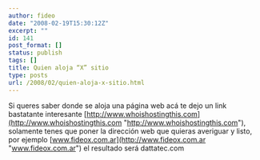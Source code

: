 ```yaml
---
author: fideo
date: "2008-02-19T15:30:12Z"
excerpt: ""
id: 141
post_format: []
status: publish
tags: []
title: Quien aloja “X” sitio
type: posts
url: /2008/02/quien-aloja-x-sitio.html
---
```

Si queres saber donde se aloja una página web acá te dejo un link bastatante interesante [http://www.whoishostingthis.com](http://www.whoishostingthis.com "http://www.whoishostingthis.com"), solamente tenes que poner la dirección web que quieras averiguar y listo, por ejemplo [www.fideox.com.ar](http://www.fideox.com.ar "www.fideox.com.ar") el resultado será dattatec.com
